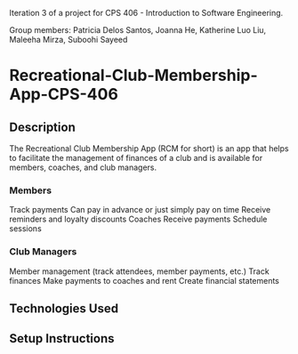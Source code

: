 Iteration 3 of a project for CPS 406 - Introduction to Software Engineering.

Group members: Patricia Delos Santos, Joanna He, Katherine Luo Liu, Maleeha Mirza, Suboohi Sayeed

# Recreational-Club-Membership-App-CPS-406
## Description
The Recreational Club Membership App (RCM for short) is an app that helps to facilitate the management of finances of a club and is available for members, coaches, and club managers.

### Members
Track payments
Can pay in advance or just simply pay on time
Receive reminders and loyalty discounts
Coaches
Receive payments
Schedule sessions

### Club Managers
Member management (track attendees, member payments, etc.)
Track finances
Make payments to coaches and rent
Create financial statements

## Technologies Used  

## Setup Instructions
